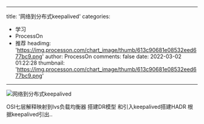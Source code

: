 
---
title: '网络到分布式keepalived'
categories: 
 - 学习
 - ProcessOn
 - 推荐
headimg: 'https://img.processon.com/chart_image/thumb/613c90681e08532eed677bc9.png'
author: ProcessOn
comments: false
date: 2022-03-02 01:22:28
thumbnail: 'https://img.processon.com/chart_image/thumb/613c90681e08532eed677bc9.png'
---

<div>   
<img class="thumb" alt="网络到分布式keepalived" src="https://img.processon.com/chart_image/thumb/613c90681e08532eed677bc9.png" referrerpolicy="no-referrer">
<p>OSI七层解释映射到lvs负载均衡器 搭建DR模型 和引入keepalived搭建HADR 根据keepalived引出..</p>  
</div>
            